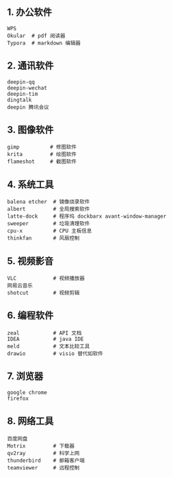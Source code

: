 ## 1. 办公软件

```
WPS
Okular  # pdf 阅读器
Typora  # markdown 编辑器
```

## 2. 通讯软件

```
deepin-qq
deepin-wechat
deepin-tim
dingtalk
deepin 腾讯会议
```

## 3. 图像软件

```
gimp          # 修图软件
krita         # 绘图软件
flameshot     # 截图软件
```

## 4. 系统工具

```
balena etcher  # 镜像烧录软件
albert         # 全局搜索软件
latte-dock     # 程序坞 dockbarx avant-window-manager
sweeper        # 垃圾清理软件
cpu-x          # CPU 主板信息
thinkfan       # 风扇控制
```

## 5. 视频影音

```
VLC            # 视频播放器
网易云音乐
shotcut        # 视频剪辑
```

## 6. 编程软件

```
zeal           # API 文档
IDEA           # java IDE
meld           # 文本比较工具
drawio         # visio 替代如软件
```

## 7. 浏览器

```
google chrome
firefox
```

## 8. 网络工具

```
百度网盘
Motrix         # 下载器
qv2ray         # 科学上网
thunderbird    # 邮箱客户端
teamviewer     # 远程控制
```
